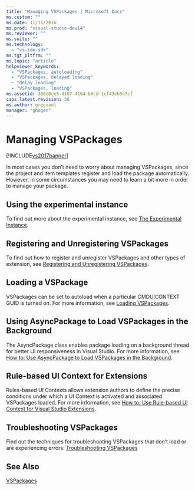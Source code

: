 ```yaml
---
title: "Managing VSPackages | Microsoft Docs"
ms.custom: ""
ms.date: 11/15/2016
ms.prod: "visual-studio-dev14"
ms.reviewer: ""
ms.suite: ""
ms.technology: 
  - "vs-ide-sdk"
ms.tgt_pltfrm: ""
ms.topic: "article"
helpviewer_keywords: 
  - "VSPackages, autoloading"
  - "VSPackages, delayed loading"
  - "delay loading"
  - "VSPackages, loading"
ms.assetid: 386e0ce5-4107-4164-b0cd-1cf43eb5e7cf
caps.latest.revision: 36
ms.author: gregvanl
manager: "ghogen"
---
```

# Managing VSPackages
[!INCLUDE[vs2017banner](../includes/vs2017banner.md)]

In most cases you don’t need to worry about managing VSPackages, since the project and item templates register and load the package automatically. However, in some circumstances you may need to learn a bit more in order to manage your package.  
  
## Using the experimental instance  
 To find out more about the experimental instance, see [The Experimental Instance](../extensibility/the-experimental-instance.md).  
  
## Registering and Unregistering VSPackages  
 To find out how to register and unregister VSPackages and other types of extension, see [Registering and Unregistering VSPackages](../extensibility/registering-and-unregistering-vspackages.md).  
  
## Loading a VSPackage  
 VSPackages can be set to autoload when a particular CMDUICONTEXT GUID is turned on. For more information, see [Loading VSPackages](../extensibility/loading-vspackages.md).  
  
## Using AsyncPackage to Load VSPackages in the Background  
 The AsyncPackage class enables package loading on a background thread for better UI responsiveness in Visual Studio. For more information, see [How to: Use AsyncPackage to Load VSPackages in the Background](../extensibility/how-to-use-asyncpackage-to-load-vspackages-in-the-background.md).  
  
## Rule-based UI Context for Extensions  
 Rules-based UI Contexts allows extension authors to define the precise conditions under which a UI Context is activated and associated VSPackages loaded. For more information, see [How to: Use Rule-based UI Context for Visual Studio Extensions](../extensibility/how-to-use-rule-based-ui-context-for-visual-studio-extensions.md).  
  
## Troubleshooting VSPackages  
 Find out the techniques for troubleshooting VSPackages that don’t load or are experiencing errors: [Troubleshooting VSPackages](../extensibility/troubleshooting-vspackages.md)  
  
## See Also  
 [VSPackages](../extensibility/internals/vspackages.md)

